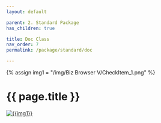 ```yaml
---
layout: default

parent: 2. Standard Package
has_children: true

title: Doc Class
nav_order: 7
permalink: /package/standard/doc

---
```

{% assign img1 = "/img/Biz Browser V/CheckItem_1.png" %}

# {{ page.title }}

<a href="{{ img1 }}" target="_blank"> <img src="{{ img1 }}" alt="{{img1}}"></a>